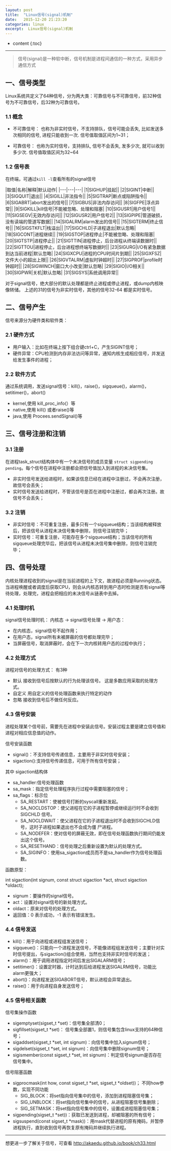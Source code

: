 ```yaml
---
layout: post
title:  "Linux信号(signal)机制"
date:   2015-12-20 21:23:20
categories: linux 
excerpt:  Linux信号(signal)机制
---
```


* content
{:toc}


---

> 信号(signal)是一种软中断，信号机制是进程间通信的一种方式，采用异步通信方式

## 一、信号类型

Linux系统共定义了64种信号，分为两大类：可靠信号与不可靠信号，前32种信号为不可靠信号，后32种为可靠信号。

### 1.1 概念

- 不可靠信号： 也称为非实时信号，不支持排队，信号可能会丢失, 比如发送多次相同的信号, 进程只能收到一次. 信号值取值区间为1~31；


- 可靠信号： 也称为实时信号，支持排队, 信号不会丢失, 发多少次, 就可以收到多少次. 信号值取值区间为32~64


### 1.2 信号表

在终端，可通过`kill -l`查看所有的signal信号

|取值|名称|解释|默认动作|
|---|---|---|
|1|SIGHUP|挂起||
|2|SIGINT|中断||
|3|SIGQUIT|退出||
|4|SIGILL|非法指令||
|5|SIGTRAP|断点或陷阱指令||
|6|SIGABRT|abort发出的信号||
|7|SIGBUS|非法内存访问||
|8|SIGFPE|浮点异常||
|9|SIGKILL|kill信号|不能被忽略、处理和阻塞|
|10|SIGUSR1|用户信号1||
|11|SIGSEGV|无效内存访问||
|12|SIGUSR2|用户信号2||
|13|SIGPIPE|管道破损，没有读端的管道写数据||
|14|SIGALRM|alarm发出的信号||
|15|SIGTERM|终止信号||
|16|SIGSTKFLT|栈溢出||
|17|SIGCHLD|子进程退出|默认忽略|
|18|SIGCONT|进程继续||
|19|SIGSTOP|进程停止|不能被忽略、处理和阻塞|
|20|SIGTSTP|进程停止||
|21|SIGTTIN|进程停止，后台进程从终端读数据时||
|22|SIGTTOU|进程停止，后台进程想终端写数据时||
|23|SIGURG|I/O有紧急数据到达当前进程|默认忽略|
|24|SIGXCPU|进程的CPU时间片到期||
|25|SIGXFSZ|文件大小的超出上限||
|26|SIGVTALRM|虚拟时钟超时||
|27|SIGPROF|profile时钟超时||
|28|SIGWINCH|窗口大小改变|默认忽略|
|29|SIGIO|I/O相关||
|30|SIGPWR|关机|默认忽略|
|31|SIGSYS|系统调用异常||



对于signal信号，绝大部分的默认处理都是终止进程或停止进程，或dump内核映像转储。
上述的31的信号为非实时信号，其他的信号32-64 都是实时信号。

## 二、信号产生

信号来源分为硬件类和软件类：

### 2.1 硬件方式
- 用户输入：比如在终端上按下组合键ctrl+C，产生SIGINT信号；
- 硬件异常：CPU检测到内存非法访问等异常，通知内核生成相应信号，并发送给发生事件的进程；

### 2.2 软件方式
通过系统调用，发送signal信号：kill()，raise()，sigqueue()，alarm()，setitimer()，abort()

- kernel,使用 kill_proc_info(）等
- native,使用 kill() 或者raise()等
- java,使用 Procees.sendSignal()等


## 三、信号注册和注销

### 3.1 注册
在进程task_struct结构体中有一个未决信号的成员变量 `struct sigpending pending`。每个信号在进程中注册都会把信号值加入到进程的未决信号集。

- 非实时信号发送给进程时，如果该信息已经在进程中注册过，不会再次注册，故信号会丢失；
- 实时信号发送给进程时，不管该信号是否在进程中注册过，都会再次注册。故信号不会丢失；
 
### 3.2 注销

- 非实时信号：不可重复注册，最多只有一个sigqueue结构；当该结构被释放后，把该信号从进程未决信号集中删除，则信号注销完毕；
- 实时信号：可重复注册，可能存在多个sigqueue结构；当该信号的所有sigqueue处理完毕后，把该信号从进程未决信号集中删除，则信号注销完毕；

## 四、信号处理

内核处理进程收到的signal是在当前进程的上下文，故进程必须是Running状态。当进程唤醒或者调度后获取CPU，则会从内核态转到用户态时检测是否有signal等待处理，处理完，进程会把相应的未决信号从链表中去掉。

### 4.1 处理时机
signal信号处理时机： 内核态 -> signal信号处理 -> 用户态：

- 在内核态，signal信号不起作用；
- 在用户态，signal所有未被屏蔽的信号都处理完毕；
- 当屏蔽信号，取消屏蔽时，会在下一次内核转用户态的过程中执行；


### 4.2 处理方式

进程对信号的处理方式： 有3种

- 默认  接收到信号后按默认的行为处理该信号。 这是多数应用采取的处理方式。
- 自定义  用自定义的信号处理函数来执行特定的动作
- 忽略  接收到信号后不做任何反应。


### 4.3 信号安装

进程处理某个信号前，需要先在进程中安装此信号。安装过程主要是建立信号值和进程对相应信息值的动作。

信号安装函数

- signal()：不支持信号传递信息，主要用于非实时信号安装；
- sigaction():支持信号传递信息，可用于所有信号安装；


其中 sigaction结构体

- sa_handler:信号处理函数
- sa_mask：指定信号处理程序执行过程中需要阻塞的信号；
- sa_flags：标示位
	- SA_RESTART：使被信号打断的syscall重新发起。
	- SA_NOCLDSTOP：使父进程在它的子进程暂停或继续运行时不会收到 SIGCHLD 信号。
	- SA_NOCLDWAIT：使父进程在它的子进程退出时不会收到SIGCHLD信号，这时子进程如果退出也不会成为僵
尸进程。
	- SA_NODEFER：使对信号的屏蔽无效，即在信号处理函数执行期间仍能发出这个信号。
	- SA_RESETHAND：信号处理之后重新设置为默认的处理方式。
	- SA_SIGINFO：使用sa_sigaction成员而不是sa_handler作为信号处理函数。

函数原型：

 int sigaction(int signum, const struct sigaction *act, struct sigaction *oldact);

- signum：要操作的signal信号。
- act：设置对signal信号的新处理方式。
- oldact：原来对信号的处理方式。
- 返回值：0 表示成功，-1 表示有错误发生。


### 4.4 信号发送

- kill()：用于向进程或进程组发送信号；
- sigqueue()：只能向一个进程发送信号，不能像进程组发送信号；主要针对实时信号提出，与sigaction()组合使用，当然也支持非实时信号的发送；
- alarm()：用于调用进程指定时间后发出SIGALARM信号；
- setitimer()：设置定时器，计时达到后给进程发送SIGALRM信号，功能比alarm更强大；
- abort()：向进程发送SIGABORT信号，默认进程会异常退出。
- raise()：用于向进程自身发送信号；

### 4.5 信号相关函数

信号集操作函数

- sigemptyset(sigset_t *set)：信号集全部清0；
- sigfillset(sigset_t *set)： 信号集全部置1，则信号集包含linux支持的64种信号；
- sigaddset(sigset_t *set, int signum)：向信号集中加入signum信号；
- sigdelset(sigset_t *set, int signum)：向信号集中删除signum信号；
- sigismember(const sigset_t *set, int signum)：判定信号signum是否存在信号集中。

信号阻塞函数

- sigprocmask(int  how,  const  sigset_t *set, sigset_t *oldset))； 不同how参数，实现不同功能
	- SIG_BLOCK：将set指向信号集中的信号，添加到进程阻塞信号集；	
	- SIG_UNBLOCK：将set指向信号集中的信号，从进程阻塞信号集删除；
	- SIG_SETMASK：将set指向信号集中的信号，设置成进程阻塞信号集；
- sigpending(sigset_t *set))：获取已发送到进程，却被阻塞的所有信号；
- sigsuspend(const sigset_t *mask))：用mask代替进程的原有掩码，并暂停进程执行，直到收到信号再恢复原有掩码并继续执行进程。


----------

想更进一步了解关于信号，可查看 <http://akaedu.github.io/book/ch33.html>